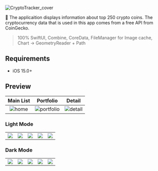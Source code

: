 ![CryptoTracker_cover](https://github.com/bbetsey/CryptoTracker/assets/70851552/e4e5524a-381c-473e-9e62-ead4713bc6fd)

📱 The applicaition displays information about top 250 crypto coins. The cryptocurrency data that is used in this app comes from a free API from CoinGecko.
> 100% SwiftUI, Combine, CoreData, FileManager for Image cache, Chart -> GeometryReader + Path

## Requirements
* iOS 15.0+

## Preview
| Main List | Portfolio | Detail |
:---:|:---:|:---:
![home](https://github.com/bbetsey/CryptoTracker/assets/70851552/ae1aa9e8-efad-40f4-aa25-59ef196d1e0e) | ![portfolio](https://github.com/bbetsey/CryptoTracker/assets/70851552/9ba054ed-ad51-49c5-bdb9-f2843940f400) | ![detail](https://github.com/bbetsey/CryptoTracker/assets/70851552/5d00534a-6923-4c5f-8135-201cb9710f20)

### Light Mode
| | | | | |
:---:|:---:|:---:|:---:|:---:
<img src="https://github.com/bbetsey/CryptoTracker/assets/70851552/3f7a3eb0-1f72-4657-ae2c-bdcd8793900d"> | <img src="https://github.com/bbetsey/CryptoTracker/assets/70851552/bf84cdba-0a74-415e-bd12-a010b1e872bc"> | <img src="https://github.com/bbetsey/CryptoTracker/assets/70851552/8d5137c6-36d4-4ebe-8516-3a7c05396581"> | <img src="https://github.com/bbetsey/CryptoTracker/assets/70851552/748e8d2e-e6ea-4cdd-bda5-501919a7e8cc"> | <img src="https://github.com/bbetsey/CryptoTracker/assets/70851552/a9002e07-2384-4ce0-b724-f6f1e2e89491">

### Dark Mode
| | | | | |
:---:|:---:|:---:|:---:|:---:
<img src="https://github.com/bbetsey/CryptoTracker/assets/70851552/ea56469b-3b37-4714-9a38-781ce1116441"> | <img src="https://github.com/bbetsey/CryptoTracker/assets/70851552/0c919922-f0e6-4542-bd90-d26b11416e6f"> | <img src="https://github.com/bbetsey/CryptoTracker/assets/70851552/ff36ee98-f6b3-44b3-b9c7-09e0c5fbb4ab"> | <img src="https://github.com/bbetsey/CryptoTracker/assets/70851552/2a496abf-5da0-4867-b01b-3915e306722f"> | <img src="https://github.com/bbetsey/CryptoTracker/assets/70851552/eaab93c8-5858-492b-93d4-47850cd2ed42">
